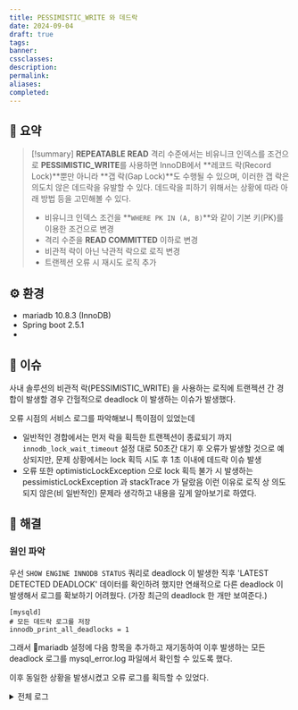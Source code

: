 ```yaml
---
title: PESSIMISTIC_WRITE 와 데드락
date: 2024-09-04
draft: true
tags:
banner:
cssclasses:
description:
permalink:
aliases:
completed:
---
```

## 📝 요약
> [!summary]
> **REPEATABLE READ** 격리 수준에서는 비유니크 인덱스를 조건으로 **PESSIMISTIC_WRITE**를 사용하면 InnoDB에서 **레코드 락(Record Lock)**뿐만 아니라 **갭 락(Gap Lock)**도 수행될 수 있으며, 이러한 갭 락은 의도치 않은 데드락을 유발할 수 있다.
> 데드락을 피하기 위해서는 상황에 따라 아래 방법 등을 고민해볼 수 있다.
> - 비유니크 인덱스 조건을 **`WHERE PK IN (A, B)`**와 같이 기본 키(PK)를 이용한 조건으로 변경
> - 격리 수준을 **READ COMMITTED** 이하로 변경
> - 비관적 락이 아닌 낙관적 락으로 로직 변경 
> - 트랜젝션 오류 시 재시도 로직 추가

## ⚙️ 환경
- mariadb 10.8.3 (InnoDB)
- Spring boot 2.5.1
- 

## 💬 이슈
사내 솔루션의 비관적 락(PESSIMISTIC_WRITE) 을 사용하는 로직에 트랜젝션 간 경합이 발생할 경우 간헐적으로 deadlock 이 발생하는 이슈가 발생했다.  

오류 시점의 서비스 로그를 파악해보니 특이점이 있었는데
- 일반적인 경합에서는 먼저 락을 획득한 트랜젝션이 종료되기 까지 `innodb_lock_wait_timeout` 설정 대로 50초간 대기 후 오류가 발생할 것으로 예상되지만, 문제 상황에서는 lock 획득 시도 후 1초 이내에 데드락 이슈 발생
- 오류 또한 optimisticLockException 으로 lock 획득 불가 시 발생하는 pessimisticLockException 과 stackTrace 가 달랐음
이런 이유로 로직 상 의도되지 않은(비 일반적인) 문제라 생각하고 내용을 깊게 알아보기로 하였다.  

## 🧗 해결
### 원인 파악
우선 `SHOW ENGINE INNODB STATUS` 쿼리로 deadlock 이 발생한 직후 'LATEST DETECTED DEADLOCK' 데이터를 확인하려 했지만 연쇄적으로 다른 deadlock 이 발생해서 로그를 확보하기 어려웠다. (가장 최근의 deadlock 한 개만 보여준다.)  

```config
[mysqld]
# 모든 데드락 로그를 저장
innodb_print_all_deadlocks = 1
```

그래서 mariadb 설정에 다음 항목을 추가하고 재기동하여 이후 발생하는 모든 deadlock 로그를 mysql_error.log 파일에서 확인할 수 있도록 했다.  

이후 동일한 상황을 발생시켰고 오류 로그를 획득할 수 있었다.  

<details> <summary>전체 로그</summary>
<div>
```
2024-09-10 12:38:06 2195 [Note] InnoDB: Transactions deadlock detected, dumping detailed information.

  

2024-09-10 12:38:06 2195 [Note] InnoDB:

  

*** (1) TRANSACTION:

  

  

TRANSACTION 7994580, ACTIVE 0 sec fetching rows

  

mysql tables in use 1, locked 1

  

LOCK WAIT 5 lock struct(s), heap size 1128, 3 row lock(s), undo log entries 2

  

MariaDB thread id 2195, OS thread handle 139620720838400, query id 43213 172.18.0.8 root Sending data

  

select * from target_table where col1=134 for update

  

2024-09-10 12:38:06 2195 [Note] InnoDB: *** WAITING FOR THIS LOCK TO BE GRANTED:

  

  

RECORD LOCKS space id 288 page no 3 n bits 112 index PRIMARY of table `target_table` trx id 7994580 lock_mode X locks rec but not gap waiting

  

Record lock, heap no 105 PHYSICAL RECORD: n_fields 16; compact format; info bits 0

  

0: len 8; hex 80000000000000e2; asc ;;

  

1: len 6; hex 00000079fcd3; asc y ;;

  

2: len 7; hex 5f0000400c1155; asc _ @ U;;

  

3: len 8; hex 800000000000004a; asc J;;

  

4: len 8; hex 8000000000000008; asc ;;

  

5: len 30; hex 65313833336261322d326663372d343539612d623265332d363634393435; asc e1833ba2-2fc7-459a-b2e3-664945; (total 36 bytes);

  

6: len 2; hex 8046; asc F;;

  

7: len 8; hex 99b45439860a77b0; asc T9 w ;;

  

8: len 8; hex 99b454391608c230; asc T9 0;;

  

9: len 8; hex 99b454391b05a938; asc T9 8;;

  

10: len 8; hex 99b45439860a77b0; asc T9 w ;;

  

11: SQL NULL;

  

12: len 2; hex 8014; asc ;;

  

13: len 1; hex 80; asc ;;

  

14: len 8; hex 99b45439860a77b0; asc T9 w ;;

  

15: len 2; hex 8004; asc ;;

  

  

2024-09-10 12:38:06 2195 [Note] InnoDB: *** CONFLICTING WITH:

  

  

RECORD LOCKS space id 288 page no 3 n bits 112 index PRIMARY of table `target_table` trx id 7994579 lock_mode X locks rec but not gap

  

Record lock, heap no 83 PHYSICAL RECORD: n_fields 16; compact format; info bits 0

  

0: len 8; hex 80000000000000fd; asc ;;

  

1: len 6; hex 000000000000; asc ;;

  

2: len 7; hex 80000000000000; asc ;;

  

3: len 8; hex 800000000000004a; asc J;;

  

4: SQL NULL;

  

5: SQL NULL;

  

6: len 2; hex 8014; asc ;;

  

7: len 8; hex 99b45436e70c38e8; asc T6 8 ;;

  

8: SQL NULL;

  

9: SQL NULL;

  

10: SQL NULL;

  

11: SQL NULL;

  

12: SQL NULL;

  

13: SQL NULL;

  

14: len 8; hex 99b45436e70c38e8; asc T6 8 ;;

  

15: SQL NULL;

  

  

Record lock, heap no 105 PHYSICAL RECORD: n_fields 16; compact format; info bits 0

  

0: len 8; hex 80000000000000e2; asc ;;

  

1: len 6; hex 00000079fcd3; asc y ;;

  

2: len 7; hex 5f0000400c1155; asc _ @ U;;

  

3: len 8; hex 800000000000004a; asc J;;

  

4: len 8; hex 8000000000000008; asc ;;

  

5: len 30; hex 65313833336261322d326663372d343539612d623265332d363634393435; asc e1833ba2-2fc7-459a-b2e3-664945; (total 36 bytes);

  

6: len 2; hex 8046; asc F;;

  

7: len 8; hex 99b45439860a77b0; asc T9 w ;;

  

8: len 8; hex 99b454391608c230; asc T9 0;;

  

9: len 8; hex 99b454391b05a938; asc T9 8;;

  

10: len 8; hex 99b45439860a77b0; asc T9 w ;;

  

11: SQL NULL;

  

12: len 2; hex 8014; asc ;;

  

13: len 1; hex 80; asc ;;

  

14: len 8; hex 99b45439860a77b0; asc T9 w ;;

  

15: len 2; hex 8004; asc ;;

  

  

2024-09-10 12:38:06 2195 [Note] InnoDB:

  

*** (2) TRANSACTION:

  

  

TRANSACTION 7994579, ACTIVE 0 sec fetching rows

  

mysql tables in use 1, locked 1

  

LOCK WAIT 5 lock struct(s), heap size 1128, 4 row lock(s), undo log entries 2

  

MariaDB thread id 2194, OS thread handle 139620691040000, query id 43212 172.18.0.8 root Sending data

  

select * from target_table where col1=74 for update

  

2024-09-10 12:38:06 2195 [Note] InnoDB: *** WAITING FOR THIS LOCK TO BE GRANTED:

  

  

RECORD LOCKS space id 288 page no 3 n bits 112 index PRIMARY of table `target_table` trx id 7994579 lock_mode X locks rec but not gap waiting

  

Record lock, heap no 106 PHYSICAL RECORD: n_fields 16; compact format; info bits 0

  

0: len 8; hex 800000000000004d; asc M;;

  

1: len 6; hex 00000079fcd4; asc y ;;

  

2: len 7; hex 600000049a2a40; asc ` *@;;

  

3: len 8; hex 8000000000000086; asc ;;

  

4: len 8; hex 8000000000000002; asc ;;

  

5: len 30; hex 64396534613766392d616338342d343336332d393430622d373338353238; asc d9e4a7f9-ac84-4363-940b-738528; (total 36 bytes);

  

6: len 2; hex 8046; asc F;;

  

7: len 8; hex 99b45439860a8b38; asc T9 8;;

  

8: len 8; hex 99b454391a0979c8; asc T9 y ;;

  

9: len 8; hex 99b454391e0a5870; asc T9 Xp;;

  

10: len 8; hex 99b45439860a8b38; asc T9 8;;

  

11: SQL NULL;

  

12: len 2; hex 8014; asc ;;

  

13: len 1; hex 80; asc ;;

  

14: len 8; hex 99b45439860a8b38; asc T9 8;;

  

15: len 2; hex 8005; asc ;;

  

  

2024-09-10 12:38:06 2195 [Note] InnoDB: *** CONFLICTING WITH:

  

  

RECORD LOCKS space id 288 page no 3 n bits 112 index PRIMARY of table `target_table` trx id 7994580 lock_mode X locks rec but not gap

  

Record lock, heap no 106 PHYSICAL RECORD: n_fields 16; compact format; info bits 0

  

0: len 8; hex 800000000000004d; asc M;;

  

1: len 6; hex 00000079fcd4; asc y ;;

  

2: len 7; hex 600000049a2a40; asc ` *@;;

  

3: len 8; hex 8000000000000086; asc ;;

  

4: len 8; hex 8000000000000002; asc ;;

  

5: len 30; hex 64396534613766392d616338342d343336332d393430622d373338353238; asc d9e4a7f9-ac84-4363-940b-738528; (total 36 bytes);

  

6: len 2; hex 8046; asc F;;

  

7: len 8; hex 99b45439860a8b38; asc T9 8;;

  

8: len 8; hex 99b454391a0979c8; asc T9 y ;;

  

9: len 8; hex 99b454391e0a5870; asc T9 Xp;;

  

10: len 8; hex 99b45439860a8b38; asc T9 8;;

  

11: SQL NULL;

  

12: len 2; hex 8014; asc ;;

  

13: len 1; hex 80; asc ;;

  

14: len 8; hex 99b45439860a8b38; asc T9 8;;

  

15: len 2; hex 8005; asc ;;

  

  

2024-09-10 12:38:06 2195 [Note] InnoDB: *** WE ROLL BACK TRANSACTION (0)

```
</div>
</details>

로그 내용을 분석해보면

- 트랜젝션 7994579 과 7994580 이 동시에 배타적 락을 요청하고
- 두 트랜젝션이 record 락은 획득했으나 gap lock 은 얻지 못하는 교착상황이 발생
- InnoDB 에서 둘 중 하나를 rollback (victim) 

임을 파악할 수 있었다. (물론 바로 알게된 것은 아니고 엄청난 삽질과 검색의 결과였다.)  

로그를 보고 생긴 의문점은 '두 트랜젝션이 락을 걸려는 레코드는 서로 다른데 왜 서로 교착이라 판단했으며 gap lock 이란 또 뭘까?'



```sql
MariaDB [(none)]> show variables like '%isolation%';
+---------------+-----------------+
| Variable_name | Value           |
+---------------+-----------------+
| tx_isolation  | REPEATABLE-READ |
+---------------+-----------------+
```

비유니크 인덱스에 대한 쿼리 였기 때문에 gap lock 이 발생했다는 것을 깨달았고

격리수준이나 낙관적락으로 로직을 변경해도 될까?


데드락 발생 시나리오
```sql
[transaction 1]> START TRANSACTION;
[transaction 1]> SELECT * from dv_datamart.tb_rm_agent_multistatus  
         WHERE agent_id = 74 FOR UPDATE ;
[transaction 2]> START TRANSACTION;
[transaction 2]> SELECT * from dv_datamart.tb_rm_agent_multistatus  
         WHERE agent_id = 134 FOR UPDATE ;
[transaction 1]> SELECT * from dv_datamart.tb_rm_agent_multistatus  
         WHERE agent_id = 74 FOR UPDATE ; /* 데드락 발생 */
```
## 🚀 참고
- [mariadb 공식문서 innodb-lock-modes](https://mariadb.com/kb/en/innodb-lock-modes/)
- [mysql 공식문서 innodb-locking](https://dev.mysql.com/doc/refman/5.7/en/innodb-locking.html)
- [mysql 공식문서 innodb-deadlocks](https://dev.mysql.com/doc/refman/5.7/en/innodb-deadlocks.html)
- [mysql 공식문서 innodb-information-schema-transactions](https://dev.mysql.com/doc/refman/5.7/en/innodb-information-schema-transactions.html)
- [트랜잭션의 격리 수준(Isolation Level)에 대해 쉽고 완벽하게 이해하기](https://mangkyu.tistory.com/299)
- [MySQL Gap Lock 다시보기](https://medium.com/daangn/mysql-gap-lock-%EB%8B%A4%EC%8B%9C%EB%B3%B4%EA%B8%B0-7f47ea3f68bc)
- [MySQL Gap Lock (두번째 이야기)](https://medium.com/daangn/mysql-gap-lock-%EB%91%90%EB%B2%88%EC%A7%B8-%EC%9D%B4%EC%95%BC%EA%B8%B0-49727c005084)
- [https://jaeseongdev.github.io/development/2021/06/16/Lock%EC%9D%98-%EC%A2%85%EB%A5%98-(Shared-Lock,-Exclusive-Lock,-Record-Lock,-Gap-Lock,-Next-key-Lock)/](https://jaeseongdev.github.io/development/2021/06/16/Lock%EC%9D%98-%EC%A2%85%EB%A5%98-(Shared-Lock,-Exclusive-Lock,-Record-Lock,-Gap-Lock,-Next-key-Lock)/)